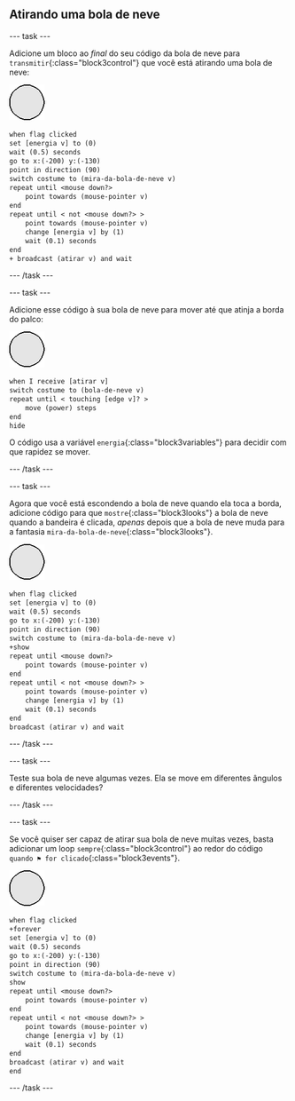 ## Atirando uma bola de neve

--- task ---

Adicione um bloco ao _final_ do seu código da bola de neve para `transmitir`{:class="block3control"} que você está atirando uma bola de neve:

![ator bola-de-neve](images/snowball-sprite.png)

```blocks3
when flag clicked
set [energia v] to (0)
wait (0.5) seconds
go to x:(-200) y:(-130)
point in direction (90)
switch costume to (mira-da-bola-de-neve v)
repeat until <mouse down?>
    point towards (mouse-pointer v)
end
repeat until < not <mouse down?> >
    point towards (mouse-pointer v)
    change [energia v] by (1)
    wait (0.1) seconds
end
+ broadcast (atirar v) and wait
```

--- /task ---

--- task ---

Adicione esse código à sua bola de neve para mover até que atinja a borda do palco:

![ator bola-de-neve](images/snowball-sprite.png)

```blocks3
when I receive [atirar v]
switch costume to (bola-de-neve v)
repeat until < touching [edge v]? >
    move (power) steps
end
hide
```

O código usa a variável `energia`{:class="block3variables"} para decidir com que rapidez se mover.

--- /task ---

--- task ---

Agora que você está escondendo a bola de neve quando ela toca a borda, adicione código para que `mostre`{:class="block3looks"} a bola de neve quando a bandeira é clicada, _apenas_ depois que a bola de neve muda para a fantasia `mira-da-bola-de-neve`{:class="block3looks"}.

![ator bola de neve](images/snowball-sprite.png)

```blocks3
when flag clicked
set [energia v] to (0)
wait (0.5) seconds
go to x:(-200) y:(-130)
point in direction (90)
switch costume to (mira-da-bola-de-neve v)
+show
repeat until <mouse down?>
    point towards (mouse-pointer v)
end
repeat until < not <mouse down?> >
    point towards (mouse-pointer v)
    change [energia v] by (1)
    wait (0.1) seconds
end
broadcast (atirar v) and wait
```

--- /task ---

--- task ---

Teste sua bola de neve algumas vezes. Ela se move em diferentes ângulos e diferentes velocidades?

--- /task ---

--- task ---

Se você quiser ser capaz de atirar sua bola de neve muitas vezes, basta adicionar um loop `sempre`{:class="block3control"} ao redor do código `quando ⚑ for clicado`{:class="block3events"}.

![ator bola de neve](images/snowball-sprite.png)

```blocks3
when flag clicked
+forever
set [energia v] to (0)
wait (0.5) seconds
go to x:(-200) y:(-130)
point in direction (90)
switch costume to (mira-da-bola-de-neve v)
show
repeat until <mouse down?>
    point towards (mouse-pointer v)
end
repeat until < not <mouse down?> >
    point towards (mouse-pointer v)
    change [energia v] by (1)
    wait (0.1) seconds
end
broadcast (atirar v) and wait
end
```

--- /task ---
